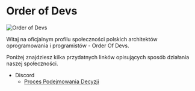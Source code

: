 # Order of Devs

![Order of Devs](https://raw.githubusercontent.com/order-of-devs/order-of-devs.github.io/refs/heads/main/assets/images/bg-image-1.png)

Witaj na oficjalnym profilu społeczności polskich architektów oprogramowania i programistów - Order Of Devs. 

Poniżej znajdziesz kilka przydatnych linków opisujących sposób działania naszej społeczności. 

- Discord
  - [Proces Podejmowania Decyzji](/dokumenty/discord/proces-decyzyjny.md)
